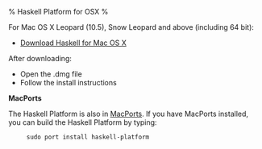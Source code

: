 % Haskell Platform for OSX
%

For Mac OS X Leopard (10.5), Snow Leopard and above (including 64 bit):

* <a id="download" href="http://hackage.haskell.org/platform/2010.1.0.0/haskell-platform-2010.1.0.0-i386.dmg" onClick="javascript: pageTracker._trackPageview('/downloads/mac'); ">Download Haskell for Mac OS X</a>

After downloading:

* Open the .dmg file
* Follow the install instructions

**MacPorts**

The Haskell Platform is also in [MacPorts].  If you have MacPorts installed,
you can build the Haskell Platform by typing:

         sudo port install haskell-platform

[MacPorts]: http://macports.org
